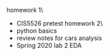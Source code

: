 homework 1\
- CIS5526 pretest
homework 2\
- python basics
- review notes for cars analysis
- Spring 2020 lab 2 EDA
